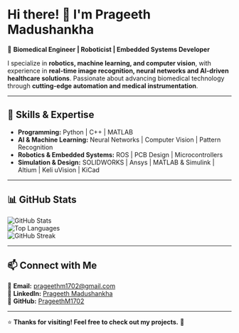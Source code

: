 # Hi there! 👋 I'm Prageeth Madushankha  

🚀 **Biomedical Engineer | Roboticist | Embedded Systems Developer**  

I specialize in **robotics, machine learning, and computer vision**, with experience in **real-time image recognition, neural networks and AI-driven healthcare solutions**. Passionate about advancing biomedical technology through **cutting-edge automation and medical instrumentation**.  

---

## 🔧 **Skills & Expertise**  
- **Programming:** Python | C++ | MATLAB  
- **AI & Machine Learning:** Neural Networks | Computer Vision | Pattern Recognition  
- **Robotics & Embedded Systems:** ROS | PCB Design | Microcontrollers  
- **Simulation & Design:** SOLIDWORKS | Ansys | MATLAB & Simulink | Altium | Keli uVision | KiCad 

---

## 📊 **GitHub Stats**  
![GitHub Stats](https://github-readme-stats.vercel.app/api?username=PrageethM1702&show_icons=true&theme=dark)  
![Top Languages](https://github-readme-stats.vercel.app/api/top-langs/?username=PrageethM1702&layout=compact&theme=dark)  
![GitHub Streak](https://github-readme-streak-stats.herokuapp.com/?user=PrageethM1702&theme=dark)

---

## 📫 **Connect with Me**  
📧 **Email:** prageethm1702@gmail.com  
🔗 **LinkedIn:** [Prageeth Madushankha](https://www.linkedin.com/in/prageeth-m-77322b31b)  
🐙 **GitHub:** [PrageethM1702](https://github.com/PrageethM1702)  

---

⭐ **Thanks for visiting! Feel free to check out my projects.** 🚀
